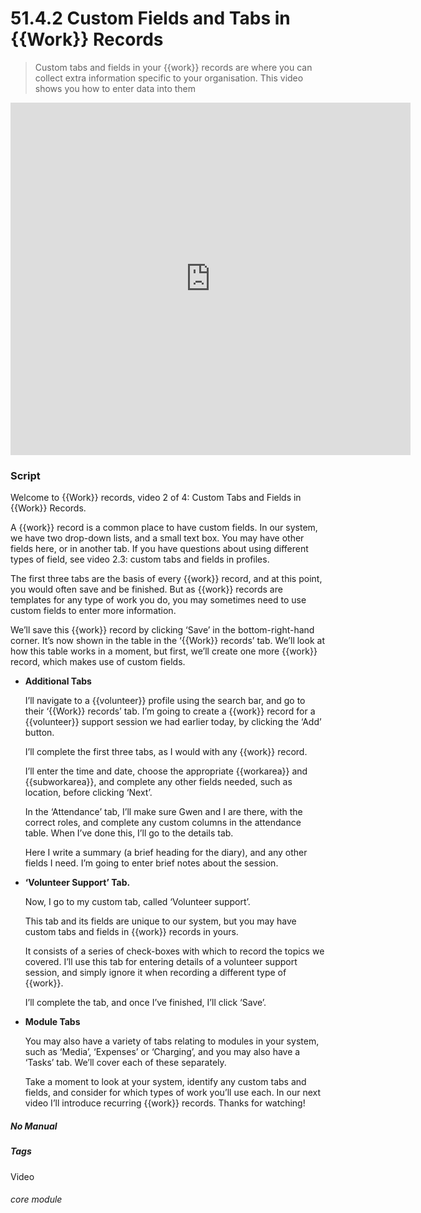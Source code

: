 # 51.4.2 Custom Fields and Tabs in {{Work}} Records

> Custom tabs and fields in your {{work}} records are where you can collect extra information specific to your organisation. This video shows you how to enter data into them

<iframe width="640" height="564" src="https://player.vimeo.com/video/279240632" frameborder="0" allowFullScreen mozallowfullscreen webkitAllowFullScreen></iframe>

### Script

Welcome to {{Work}} records, video 2 of 4: Custom Tabs and Fields in {{Work}} Records.

A {{work}} record is a common place to have custom fields. In our system, we have two drop-down lists, and a small text box. You may have other fields here, or in another tab. If you have questions about using different types of field, see video 2.3: custom tabs and fields in profiles.

The first three tabs are the basis of every {{work}} record, and at this point, you would often save and be finished. But as {{work}} records are templates for any type of work you do, you may sometimes need to use custom fields to enter more information.

We’ll save this {{work}} record by clicking ‘Save’ in the bottom-right-hand corner. It’s now shown in the table in the ‘{{Work}} records’ tab. We’ll look at how this table works in a moment, but first, we’ll create one more {{work}} record, which makes use of custom fields.

- **Additional Tabs**

   I’ll navigate to a {{volunteer}} profile using the search bar, and go to their ‘{{Work}} records’ tab. I’m going to create a {{work}} record for a {{volunteer}} support session we had earlier today, by clicking the ‘Add’ button.

   I’ll complete the first three tabs, as I would with any {{work}} record.

   I’ll enter the time and date, choose the appropriate {{workarea}} and {{subworkarea}}, and complete any other fields needed, such as location, before clicking ‘Next’.

   In the ‘Attendance’ tab, I’ll make sure Gwen and I are there, with the correct roles, and complete any custom columns in the attendance table. When I’ve done this, I’ll go to the details tab.

   Here I write a summary (a brief heading for the diary), and any other fields I need. I’m going to enter brief notes about the session.

- **‘Volunteer Support’ Tab.**

   Now, I go to my custom tab, called ‘Volunteer support’.

   This tab and its fields are unique to our system, but you may have custom tabs and fields in {{work}} records in yours.

   It consists of a series of check-boxes with which to record the topics we covered. I’ll use this tab for entering details of a volunteer support session, and simply ignore it when recording a different type of {{work}}.

   I’ll complete the tab, and once I’ve finished, I’ll click ‘Save’.

- **Module Tabs**

   You may also have a variety of tabs relating to modules in your system, such as ‘Media’, ‘Expenses’ or ‘Charging’, and you may also have a ‘Tasks’ tab. We’ll cover each of these separately.

   Take a moment to look at your system, identify any custom tabs and fields, and consider for which types of work you’ll use each.
In our next video I’ll introduce recurring {{work}} records. Thanks for watching!


##### No Manual

##### Tags
Video

###### core module
